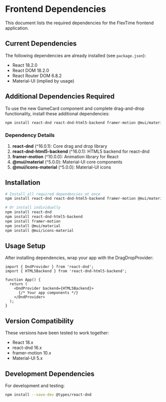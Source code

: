 # Frontend Dependencies

This document lists the required dependencies for the FlexTime frontend application.

## Current Dependencies

The following dependencies are already installed (see `package.json`):

- React 18.2.0
- React DOM 18.2.0
- React Router DOM 6.8.2
- Material-UI (implied by usage)

## Additional Dependencies Required

To use the new GameCard component and complete drag-and-drop functionality, install these additional dependencies:

```bash
npm install react-dnd react-dnd-html5-backend framer-motion @mui/material @mui/icons-material
```

### Dependency Details

1. **react-dnd** (^16.0.1): Core drag and drop library
2. **react-dnd-html5-backend** (^16.0.1): HTML5 backend for react-dnd
3. **framer-motion** (^10.0.0): Animation library for React
4. **@mui/material** (^5.0.0): Material-UI core components
5. **@mui/icons-material** (^5.0.0): Material-UI icons

## Installation

```bash
# Install all required dependencies at once
npm install react-dnd react-dnd-html5-backend framer-motion @mui/material @mui/icons-material

# Or install individually
npm install react-dnd
npm install react-dnd-html5-backend
npm install framer-motion
npm install @mui/material
npm install @mui/icons-material
```

## Usage Setup

After installing dependencies, wrap your app with the DragDropProvider:

```tsx
import { DndProvider } from 'react-dnd';
import { HTML5Backend } from 'react-dnd-html5-backend';

function App() {
  return (
    <DndProvider backend={HTML5Backend}>
      {/* Your app components */}
    </DndProvider>
  );
}
```

## Version Compatibility

These versions have been tested to work together:
- React 18.x
- react-dnd 16.x
- framer-motion 10.x
- Material-UI 5.x

## Development Dependencies

For development and testing:

```bash
npm install --save-dev @types/react-dnd
```